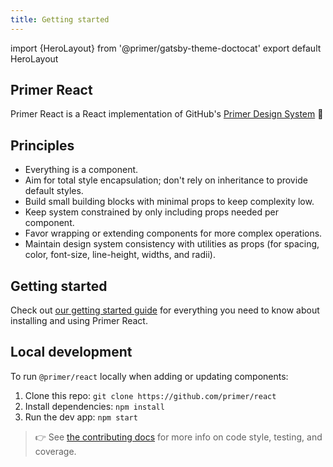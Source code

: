 ```yaml
---
title: Getting started
---
```


import {HeroLayout} from '@primer/gatsby-theme-doctocat'
export default HeroLayout

## Primer React

Primer React is a React implementation of GitHub's [Primer Design System](https://primer.style/) 🎉

## Principles

- Everything is a component.
- Aim for total style encapsulation; don't rely on inheritance to provide default styles.
- Build small building blocks with minimal props to keep complexity low.
- Keep system constrained by only including props needed per component.
- Favor wrapping or extending components for more complex operations.
- Maintain design system consistency with utilities as props (for spacing, color, font-size, line-height, widths, and radii).

## Getting started

Check out [our getting started guide](/getting-started) for everything you need to know about installing and using Primer React.

## Local development

To run `@primer/react` locally when adding or updating components:

1. Clone this repo: `git clone https://github.com/primer/react`
2. Install dependencies: `npm install`
3. Run the dev app: `npm start`

> 👉 See [the contributing docs](https://github.com/primer/react/blob/main/contributor-docs/CONTRIBUTING.md) for more info on code style, testing, and coverage.
